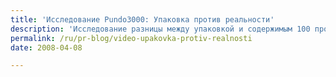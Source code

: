 ```yaml
---
title: 'Исследование Pundo3000: Упаковка против реальности'
description: 'Исследование разницы между упаковкой и содержимым 100 продуктов массового потребления, опубликованное на сайте Pundo3000.'
permalink: /ru/pr-blog/video-upakovka-protiv-realnosti
date: 2008-04-08

---
```

<p><object width="425" height="355"><param name="movie" value="https://www.youtube.com/v/a5hQKFzcvGU&hl=en"><param name="wmode" value="transparent"><embed src="https://www.youtube.com/v/a5hQKFzcvGU&amp;hl=en" type="application/x-shockwave-flash" wmode="transparent" width="425" height="355"></embed></object></p>

